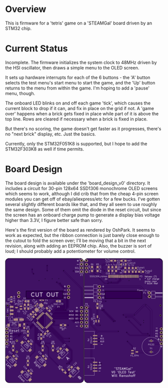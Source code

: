 # Overview

This is firmware for a 'tetris' game on a 'STEAMGal' board driven by an STM32 chip.

# Current Status

Incomplete. The firmware initializes the system clock to 48MHz driven by the HSI oscillator, then draws a simple menu to the OLED screen.

It sets up hardware interrupts for each of the 6 buttons - the 'A' button selects the test menu's start menu to start the game, and the 'Up' button returns to the menu from within the game. I'm hoping to add a 'pause' menu, though.

The onboard LED blinks on and off each game 'tick', which causes the current block to drop if it can, and fix in place on the grid if not. A 'game over' happens when a brick gets fixed in place while part of it is above the top line. Rows are cleared if necessary when a brick is fixed in place.

But there's no scoring, the game doesn't get faster as it progresses, there's no "next brick" display, etc. Just the basics.

Currently, only the STM32F051K8 is supported, but I hope to add the STM32F303K8 as well if time permits.

# Board Design

The board design is available under the 'board\_design\_v0' directory. It includes a circuit for 30-pin 128x64 SSD1306 monochrome OLED screens which seems to work, although I did crib that from the cheap 4-pin screen modules you can get off of ebay/aliexpress/etc for a few bucks. I've gotten several slightly different boards like that, and they all seem to use roughly the same design. Some of them omit the diode in the reset circuit, but since the screen has an onboard charge pump to generate a display bias voltage higher than 3.3V, I figure better safe than sorry.

Here's the first version of the board as rendered by OshPark. It seems to work as expected, but the ribbon connection is just barely close enough to the cutout to fold the screen over; I'll be moving that a bit in the next revision, along with adding an EEPROM chip. Also, the buzzer is sort of loud; I should probably add a potentiometer for volume control.

![STEAMGal\_V0](https://raw.githubusercontent.com/WRansohoff/STEAMGal_Firmware_test/master/board_design_v0/board_v0_render.png)
